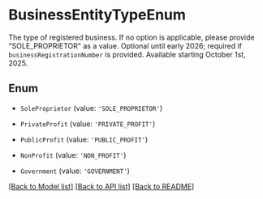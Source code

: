 # BusinessEntityTypeEnum

The type of registered business. If no option is applicable, please provide \"SOLE_PROPRIETOR\" as a value. Optional until early 2026; required if `businessRegistrationNumber` is provided. Available starting October 1st, 2025.

## Enum

* `SoleProprietor` (value: `'SOLE_PROPRIETOR'`)

* `PrivateProfit` (value: `'PRIVATE_PROFIT'`)

* `PublicProfit` (value: `'PUBLIC_PROFIT'`)

* `NonProfit` (value: `'NON_PROFIT'`)

* `Government` (value: `'GOVERNMENT'`)

[[Back to Model list]](../README.md#documentation-for-models) [[Back to API list]](../README.md#documentation-for-api-endpoints) [[Back to README]](../README.md)
